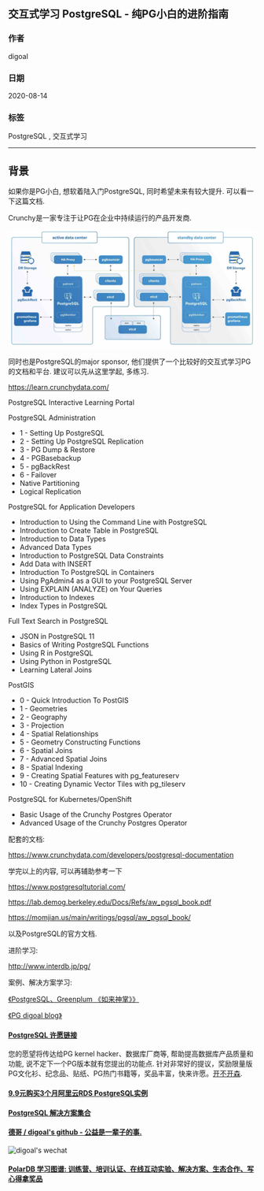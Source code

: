 ## 交互式学习 PostgreSQL - 纯PG小白的进阶指南    
    
### 作者    
digoal    
    
### 日期    
2020-08-14    
    
### 标签    
PostgreSQL , 交互式学习    
    
----    
    
## 背景    
如果你是PG小白, 想软着陆入门PostgreSQL, 同时希望未来有较大提升. 可以看一下这篇文档.     
    
Crunchy是一家专注于让PG在企业中持续运行的产品开发商.     
    
![pic](20200814_01_pic_001.jpg)    
    
同时也是PostgreSQL的major sponsor, 他们提供了一个比较好的交互式学习PG的文档和平台. 建议可以先从这里学起, 多练习.     
    
https://learn.crunchydata.com/    
    
PostgreSQL Interactive Learning Portal    
    
PostgreSQL Administration    
- 1 - Setting Up PostgreSQL    
- 2 - Setting Up PostgreSQL Replication    
- 3 - PG Dump & Restore    
- 4 - PGBasebackup    
- 5 - pgBackRest    
- 6 - Failover    
- Native Partitioning    
- Logical Replication    
    
PostgreSQL for Application Developers    
- Introduction to Using the Command Line with PostgreSQL    
- Introduction to Create Table in PostgreSQL    
- Introduction to Data Types    
- Advanced Data Types    
- Introduction to PostgreSQL Data Constraints    
- Add Data with INSERT    
- Introduction To PostgreSQL in Containers    
- Using PgAdmin4 as a GUI to your PostgreSQL Server    
- Using EXPLAIN (ANALYZE) on Your Queries    
- Introduction to Indexes    
- Index Types in PostgreSQL    
    
Full Text Search in PostgreSQL    
- JSON in PostgreSQL 11    
- Basics of Writing PostgreSQL Functions    
- Using R in PostgreSQL    
- Using Python in PostgreSQL    
- Learning Lateral Joins    
    
PostGIS    
- 0 - Quick Introduction To PostGIS    
- 1 - Geometries    
- 2 - Geography    
- 3 - Projection    
- 4 - Spatial Relationships    
- 5 - Geometry Constructing Functions    
- 6 - Spatial Joins    
- 7 - Advanced Spatial Joins    
- 8 - Spatial Indexing    
- 9 - Creating Spatial Features with pg_featureserv    
- 10 - Creating Dynamic Vector Tiles with pg_tileserv    
    
PostgreSQL for Kubernetes/OpenShift    
- Basic Usage of the Crunchy Postgres Operator    
- Advanced Usage of the Crunchy Postgres Operator    
    
配套的文档:     
    
https://www.crunchydata.com/developers/postgresql-documentation    
    
学完以上的内容, 可以再辅助参考一下    
    
https://www.postgresqltutorial.com/    
    
https://lab.demog.berkeley.edu/Docs/Refs/aw_pgsql_book.pdf    
    
https://momjian.us/main/writings/pgsql/aw_pgsql_book/    
    
以及PostgreSQL的官方文档.    
    
进阶学习:    
    
http://www.interdb.jp/pg/    
    
案例、解决方案学习:    
    
[《PostgreSQL、Greenplum 《如来神掌》》](../201706/20170601_02.md)        
    
[《PG digoal blog》](../README.md)        
    
  
  
  
  
  
  
  
  
  
  
  
  
  
  
  
  
  
  
  
  
  
  
  
  
  
  
  
  
  
  
  
  
  
  
  
  
  
  
  
  
  
  
  
  
  
  
  
  
  
  
  
  
  
#### [PostgreSQL 许愿链接](https://github.com/digoal/blog/issues/76 "269ac3d1c492e938c0191101c7238216")
您的愿望将传达给PG kernel hacker、数据库厂商等, 帮助提高数据库产品质量和功能, 说不定下一个PG版本就有您提出的功能点. 针对非常好的提议，奖励限量版PG文化衫、纪念品、贴纸、PG热门书籍等，奖品丰富，快来许愿。[开不开森](https://github.com/digoal/blog/issues/76 "269ac3d1c492e938c0191101c7238216").  
  
  
#### [9.9元购买3个月阿里云RDS PostgreSQL实例](https://www.aliyun.com/database/postgresqlactivity "57258f76c37864c6e6d23383d05714ea")
  
  
#### [PostgreSQL 解决方案集合](https://yq.aliyun.com/topic/118 "40cff096e9ed7122c512b35d8561d9c8")
  
  
#### [德哥 / digoal's github - 公益是一辈子的事.](https://github.com/digoal/blog/blob/master/README.md "22709685feb7cab07d30f30387f0a9ae")
  
  
![digoal's wechat](../pic/digoal_weixin.jpg "f7ad92eeba24523fd47a6e1a0e691b59")
  
  
#### [PolarDB 学习图谱: 训练营、培训认证、在线互动实验、解决方案、生态合作、写心得拿奖品](https://www.aliyun.com/database/openpolardb/activity "8642f60e04ed0c814bf9cb9677976bd4")
  
